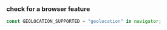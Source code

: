 ###  check for a browser feature
```typescript
const GEOLOCATION_SUPPORTED = "geolocation" in navigator;
```

